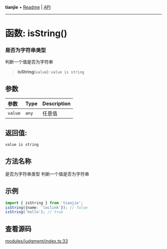 **tianjie** • [Readme](../README.md) \| [API](../globals.md)

***

# 函数: isString()

### 是否为字符串类型
判断一个值是否为字符串

<a id="undefined" name="undefined"></a>

> **isString**(`value`): `value is string`

## 参数

| 参数 | Type | Description |
| :------ | :------ | :------ |
| `value` | `any` | 任意值 |

## 返回值:

`value is string`

## 方法名称

是否为字符串类型
判断一个值是否为字符串

## 示例

```ts
import { isString } from 'tianjie';
isString({name: 'loclink'}); // false
isString('hello'); // true
```

## 查看源码

[modules/judgment/index.ts:33](https://github.com/hacxy/tianjie/blob/245b0df79651d6de91859938cd5e7b7a04797496/src/modules/judgment/index.ts#L33)
